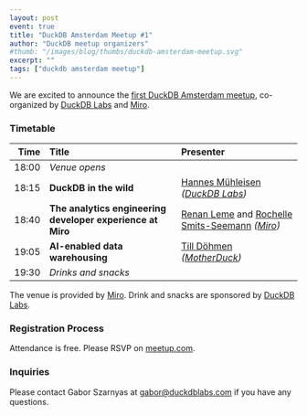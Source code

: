 ```yaml
---
layout: post
event: true
title: "DuckDB Amsterdam Meetup #1"
author: "DuckDB meetup organizers"
#thumb: "/images/blog/thumbs/duckdb-amsterdam-meetup.svg"
excerpt: ""
tags: ["duckdb amsterdam meetup"]
---
```


<!--
<img src="/images/duckdb-amsterdam-meetup-splashscreen.svg"
     alt="DuckDB Amsterdam Meetup Splashscreen"
     width="680"
     />
-->

We are excited to announce the [first DuckDB Amsterdam meetup](https://www.meetup.com/duckdb/events/303482464/), co-organized by [DuckDB Labs](https://duckdblabs.com/) and [Miro](https://miro.com/).

### Timetable

| Time | Title | Presenter |
| -----: | :------- | :-------|
| 18:00 | _Venue opens_ | |
| 18:15 | **DuckDB in the wild** | [Hannes Mühleisen](https://hannes.muehleisen.org/) _([DuckDB Labs](https://duckdblabs.com/))_ |
| 18:40 | **The analytics engineering developer experience at Miro** | [Renan Leme](https://www.linkedin.com/in/renanleme/) and [Rochelle Smits-Seemann](https://www.linkedin.com/in/rochellesmitsseemann/) _([Miro](https://miro.com/))_ |
| 19:05 | **AI-enabled data warehousing** | [Till Döhmen](https://www.linkedin.com/in/tdoehmen/) _([MotherDuck](https://motherduck.com/))_ |
| 19:30 | _Drinks and snacks_ | |

The venue is provided by [Miro](https://miro.com/).
Drink and snacks are sponsored by [DuckDB Labs](https://duckdblabs.com/).

### Registration Process

Attendance is free. Please RSVP on [meetup.com](https://www.meetup.com/duckdb/events/303482464/).

### Inquiries

Please contact Gabor Szarnyas at [gabor@duckdblabs.com](mailto:gabor@duckdblabs.com) if you have any questions.
